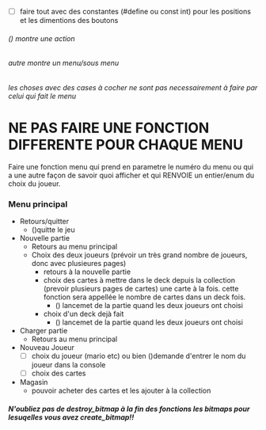 - [ ] faire tout avec des constantes (#define ou const int) pour les positions et les dimentions des boutons

###### () montre une action
###### autre montre un menu/sous menu
###### les choses avec des cases à cocher ne sont pas necessairement à faire par celui qui fait le menu

# NE PAS FAIRE UNE FONCTION DIFFERENTE POUR CHAQUE MENU
Faire une fonction menu qui prend en parametre le numéro du menu ou qui a une autre façon de savoir quoi afficher et qui
RENVOIE un entier/enum du choix du joueur.

### Menu principal
- Retours/quitter
  - ()quitte le jeu
- Nouvelle partie
  - Retours au menu principal
  - Choix des deux joueurs (prévoir un très grand nombre de joueurs, donc avec plusieures pages)
    - retours à la nouvelle partie
    - choix des cartes à mettre dans le deck depuis la collection (prevoir plusieurs pages de cartes) une carte à la fois. 
cette fonction sera appellée le nombre de cartes dans un deck fois.
      - () lancemet de la partie quand les deux joueurs ont choisi
    - choix d'un deck dejà fait
      - () lancemet de la partie quand les deux joueurs ont choisi
- Charger partie
  - Retours au menu principal
- Nouveau Joueur
  - [ ] choix du joueur (mario etc) ou bien ()demande d'entrer le nom du joueur dans la console
  - [ ] choix des cartes
- Magasin
  - pouvoir acheter des cartes et les ajouter à la collection


##### N'oubliez pas de destroy_bitmap à la fin des fonctions les bitmaps pour lesuqelles vous avez create_bitmap!!

